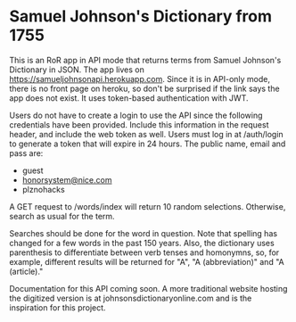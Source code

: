 # Samuel Johnson's Dictionary from 1755

This is an RoR app in API mode that returns terms from Samuel Johnson's Dictionary in JSON. The app lives on https://samueljohnsonapi.herokuapp.com. Since it is in API-only mode, there is no front page on heroku, so don't be surprised if the link says the app does not exist. It uses token-based authentication with JWT.

Users do not have to create a login to use the API since the following credentials have been provided. Include this information in the request header, and include the web token as well. Users must log in at /auth/login to generate a token that will expire in 24 hours. The public name, email and pass are:  

* guest
* honorsystem@nice.com
* plznohacks

A GET request to /words/index will return 10 random selections. Otherwise, search as usual for the term. 

Searches should be done for the word in question. Note that spelling has changed for a few words in the past 150 years. Also, the dictionary uses parenthesis to differentiate between verb tenses and homonymns, so, for example, different results will be returned for "A", "A (abbreviation)" and "A (article)."

Documentation for this API coming soon. A more traditional website hosting the digitized version is at johnsonsdictionaryonline.com and is the inspiration for this project. 
